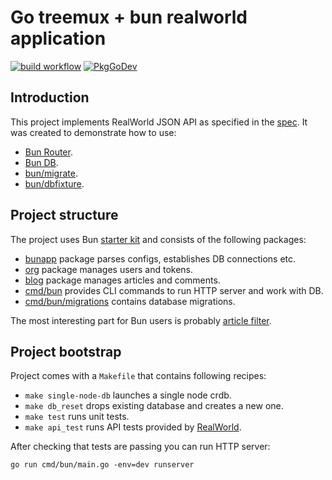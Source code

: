 # Go treemux + bun realworld application

[![build workflow](https://github.com/go-bun/bun-realworld-app/actions/workflows/build.yml/badge.svg)](https://github.com/go-bun/bun-realworld-app/actions)
[![PkgGoDev](https://pkg.go.dev/badge/github.com/uptrace/bun-realworld-app)](https://pkg.go.dev/github.com/uptrace/bun-realworld-app)

## Introduction

This project implements RealWorld JSON API as specified in the
[spec](https://github.com/gothinkster/realworld). It was created to demonstrate how to use:

- [Bun Router](https://github.com/uptrace/bunrouter).
- [Bun DB](https://github.com/uptrace/bun).
- [bun/migrate](https://bun.uptrace.dev/guide/migrations.html).
- [bun/dbfixture](https://bun.uptrace.dev/guide/fixtures.html).

## Project structure

The project uses Bun [starter kit](https://bun.uptrace.dev/guide/starter-kit.html) and consists of
the following packages:

- [bunapp](bunapp) package parses configs, establishes DB connections etc.
- [org](org) package manages users and tokens.
- [blog](blog) package manages articles and comments.
- [cmd/bun](cmd/bun) provides CLI commands to run HTTP server and work with DB.
- [cmd/bun/migrations](cmd/bun/migrations) contains database migrations.

The most interesting part for Bun users is probably [article filter](blog/article_filter.go).

## Project bootstrap

Project comes with a `Makefile` that contains following recipes:

- `make single-node-db` launches a single node crdb.
- `make db_reset` drops existing database and creates a new one.
- `make test` runs unit tests.
- `make api_test` runs API tests provided by
  [RealWorld](https://github.com/gothinkster/realworld/tree/master/api).

After checking that tests are passing you can run HTTP server:

```shell
go run cmd/bun/main.go -env=dev runserver
```
